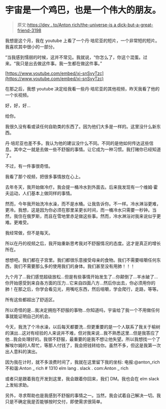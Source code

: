 # 宇宙是一个鸡巴，也是一个伟大的朋友。

> 原文:[https://dev . to/Anton rich/the-universe-is a dick-but-a-great-friend-3198](https://dev.to/antonrich/the-universe-is-a-dick-but-also-a-great-friend-3198)

我想是这个月，我在 youtube 上看了一个丹·培尼亚的短片，一个非常短的短片。我喜欢其中很小的一部分。

“当我感到懦弱的时候，这并不常见。我就说，“你怎么了，你这个混蛋。过来。“我只是出去做这件事。我一生都在做这件事。”

[https://www.youtube.com/embed/xi-snSvyTzc](https://www.youtube.com/embed/xi-snSvyTzc)

在那之后，我想 youtube 决定给我看一些丹·培尼亚的其他视频，昨天我看了他的一个长视频。

好，好，好...

给你。

我很久没有看或读任何自助类的东西了。因为他们大多是一样的。这里没什么新东西。

丹·培尼亚也差不多。我认为他的建议没什么不同。不同的是他如何传达这些信息。其中之一就是去做一些不舒服的事情。让它成为一种习惯。我打赌你已经知道了。

不过，有一件事很奇怪。

我看了那个视频，把很多事情放在心上。

去年冬天，我开始做冷疗。我会提一桶冷水到外面去。后来我发现有一个维姆·霍夫运动，人们基本上做同样的事情。

然而，今年我开始洗冷水澡，而不是水桶。让我告诉你。不一样。冷水淋浴更难，更冷。我想，这是因为你必须在那里呆更长时间，而一桶冷水只需要一秒钟。当然，我住在俄罗斯，而且在雪地里赤足做这些事。然而，冷水淋浴对我来说似乎更难。更难受。

我经常做，但不是每天。

所以在丹的视频之后，我开始重新思考我对不舒服情况的态度。这才是真正的增长所在。

想想吧。我们都在子宫里。我们都很乐意接受母亲的食物。我们不需要咀嚼任何东西，我们不需要那么多的使用我们的身体。我们甚至没有用肺！！！

九个月了...我们感觉超级放松...但是有些事情开始发生了...你颠倒了...羊水破了...你开始感受到来自各方面的压力...它来自四面八方...然后你出去，你必须用你的肺！在那之后，你学会看见光，用嘴吃东西，然后咀嚼，学会爬行，走路，等等。

所有这些都超出了舒适区。

所以奇怪的是...我决定拥抱不舒服的事物...你知道吗，宇宙给了我一个不用做任何事就能证明自己的机会。

今天，我洗了个冷水澡，以后每天都要洗...但更重要的是一个人联系了我关于榆树的演出...这对有经验的人来说并不难，但对我来说...我不熟悉这里...但是我答应了他...我会处理好的。我很不舒服，最重要的是我不想让他失望。所以我想找一个了解埃尔姆的人帮忙，等那人付钱了，我会把钱转给你。虽然不多，但这是我第一次出人意料的演出。

因为我在计时，就不多浪费时间了，我就在这里留下我的坐标:
电报:@anton_rich
不和谐:Anton _ rich # 1310
elm lang . slack . com:Anton _ rich

或者只是跟着我在开发到这里，我会跟着你回来，我们 DM。我也会在 elm slack 上发帖求助。

另外，寻求帮助也是我感到不舒服的事情之一。当然，我会试着自己解决一切。我只是不确定我是否能够按时交付，即使需求很简单。